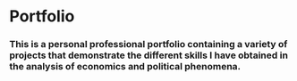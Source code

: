 # Portfolio
### This is a personal professional portfolio containing a variety of projects that demonstrate the different skills I have obtained in the analysis of economics and political phenomena.

